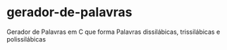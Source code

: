 # gerador-de-palavras
  Gerador de Palavras em C que forma Palavras dissilábicas, trissilábicas e polissilábicas 
